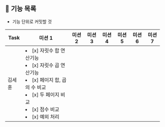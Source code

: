 
## 🚀 기능 목록

- 기능 단위로 커밋할 것

| Task | 미션 1                                                                                                                                             | 미션 2 | 미션 3 | 미션 4 | 미션 5 | 미션 6 | 미션 7|
|------|--------------------------------------------------------------------------------------------------------------------------------------------------|------|------|------|------|------|------|
| 김세훈  | <li> [x] 자릿수 합 연산기능 </li> <li> [x] 자릿수 곱 연산기능 </li> <li> [x] 페이지 합, 곱의 수 비교</li> <li> [x] 두 페이지 비교 </li> <li> [x] 점수 비교</li> <li> [x] 예외 처리</li> || 　    || 　    |||
